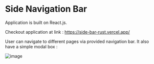 # Side Navigation Bar
Application is built on React.js.

Checkout application at link : https://side-bar-rust.vercel.app/

User can navigate to different pages via provided navigation bar. It also have a simple modal box :

![image](https://user-images.githubusercontent.com/107784718/184496133-d82aa48f-2ce5-4ab2-9316-6276b9db0271.png)


